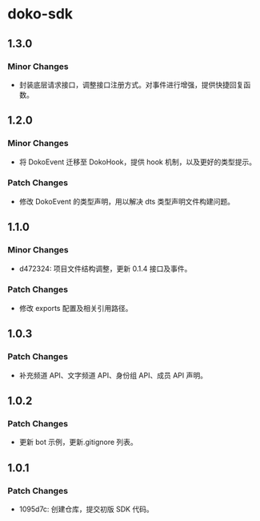 # doko-sdk

## 1.3.0

### Minor Changes

- 封装底层请求接口，调整接口注册方式。对事件进行增强，提供快捷回复函数。

## 1.2.0

### Minor Changes

- 将 DokoEvent 迁移至 DokoHook，提供 hook 机制，以及更好的类型提示。

### Patch Changes

- 修改 DokoEvent 的类型声明，用以解决 dts 类型声明文件构建问题。

## 1.1.0

### Minor Changes

- d472324: 项目文件结构调整，更新 0.1.4 接口及事件。

### Patch Changes

- 修改 exports 配置及相关引用路径。

## 1.0.3

### Patch Changes

- 补充频道 API、文字频道 API、身份组 API、成员 API 声明。

## 1.0.2

### Patch Changes

- 更新 bot 示例，更新.gitignore 列表。

## 1.0.1

### Patch Changes

- 1095d7c: 创建仓库，提交初版 SDK 代码。
